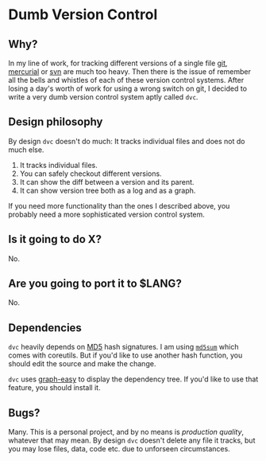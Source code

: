 # Dumb Version Control

## Why?

In my line of work, for tracking different versions of a single
file [git][1], [mercurial][2] or [svn][3] are much too heavy.
Then there is the issue of remember all the bells and whistles
of each of these version control systems.  After losing a day's
worth of work for using a wrong switch on git, I decided to write
a very dumb version control system aptly called `dvc`.

## Design philosophy

By design `dvc` doesn't do much: It tracks individual files 
and does not do much else.

1. It tracks individual files.
2. You can safely checkout different versions.
3. It can show the diff between a version and its parent.
4. It can show version tree both as a log and as a graph.

If you need more functionality than the ones I described above,
you probably need a more sophisticated version control system.

## Is it going to do X?

No.

## Are you going to port it to $LANG?

No.

## Dependencies

`dvc` heavily depends on [MD5][5] hash signatures. I am using [`md5sum`][6] which
comes with coreutils.  But if you'd like to use another hash function, you should
edit the source and make the change.

`dvc` uses [graph-easy][4] to display the dependency tree.  If you'd like
to use that feature, you should install it.

## Bugs?

Many. This is a personal project, and by no means is *production quality*,
whatever that may mean.  By design `dvc` doesn't delete any file it tracks,
but you may lose files, data, code etc. due to unforseen circumstances.

[1]: https://git-scm.com/
[2]: https://www.mercurial-scm.org/
[3]: https://subversion.apache.org/
[4]: http://bloodgate.com/perl/graph/manual/
[5]: https://en.wikipedia.org/wiki/MD5 
[6]: https://en.wikipedia.org/wiki/Md5sum
